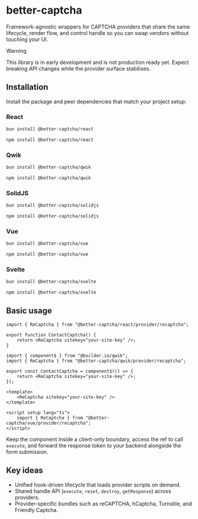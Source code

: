 # better-captcha

Framework-agnostic wrappers for CAPTCHA providers that share the same lifecycle, render flow, and control handle so you can swap vendors without touching your UI.

> [!WARNING]
> This library is in early development and is not production ready yet. Expect breaking API changes while the provider surface stabilises.

## Installation

Install the package and peer dependencies that match your project setup:

### React
```sh
bun install @better-captcha/react
```
```sh
npm install @better-captcha/react
```

### Qwik
```sh
bun install @better-captcha/qwik
```
```sh
npm install @better-captcha/qwik
```

### SolidJS
```sh
bun install @better-captcha/solidjs
```
```sh
npm install @better-captcha/solidjs
```

### Vue
```sh
bun install @better-captcha/vue
```
```sh
npm install @better-captcha/vue
```

### Svelte
```sh
bun install @better-captcha/svelte
```
```sh
npm install @better-captcha/svelte
```


## Basic usage

```tsx
import { ReCaptcha } from "@better-captcha/react/provider/recaptcha";

export function ContactCaptcha() {
	return <ReCaptcha sitekey="your-site-key" />;
}
```

```tsx
import { component$ } from "@builder.io/qwik";
import { ReCaptcha } from "@better-captcha/qwik/provider/recaptcha";

export const ContactCaptcha = component$(() => {
	return <ReCaptcha sitekey="your-site-key" />;
});
```

```vue
<template>
	<ReCaptcha sitekey="your-site-key" />
</template>

<script setup lang="ts">
	import { ReCaptcha } from "@better-captcha/vue/provider/recaptcha";
</script>
```

Keep the component inside a client-only boundary, access the ref to call `execute`, and forward the response token to your backend alongside the form submission.

## Key ideas

- Unified hook-driven lifecycle that loads provider scripts on demand.
- Shared handle API (`execute`, `reset`, `destroy`, `getResponse`) across providers.
- Provider-specific bundles such as reCAPTCHA, hCaptcha, Turnstile, and Friendly Captcha.
